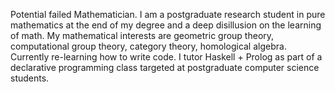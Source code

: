 Potential failed Mathematician. I am a postgraduate research student in pure mathematics at the end of my degree and a deep disillusion on the learning of math. 
My mathematical interests are geometric group theory, computational group theory, category theory, homological algebra.
Currently re-learning how to write code. I tutor Haskell + Prolog as part of a declarative programming class targeted at postgraduate computer science students.

<!---
thunderamental/thunderamental is a ✨ special ✨ repository because its `README.md` (this file) appears on your GitHub profile.
You can click the Preview link to take a look at your changes.
--->
